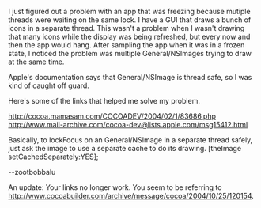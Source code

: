 I just figured out a problem with an app that was freezing because mutiple threads were waiting on the same lock. I have a GUI that draws a bunch of icons in a separate thread. This wasn't a problem when I wasn't drawing that many icons while the display was being refreshed, but every now and then the app would hang. After sampling the app when it was in a frozen state, I noticed the problem was multiple General/NSImages trying to draw at the same time. 

Apple's documentation says that General/NSImage is thread safe, so I was kind of caught off guard. 

Here's some of the links that helped me solve my problem.

http://cocoa.mamasam.com/COCOADEV/2004/02/1/83686.php
http://www.mail-archive.com/cocoa-dev@lists.apple.com/msg15412.html

Basically, to lockFocus on an General/NSImage in a separate thread safely, just ask the image to use a separate cache to do its drawing.     [theImage setCachedSeparately:YES];

--zootbobbalu


An update:  Your links no longer work.  You seem to be referring to http://www.cocoabuilder.com/archive/message/cocoa/2004/10/25/120154.